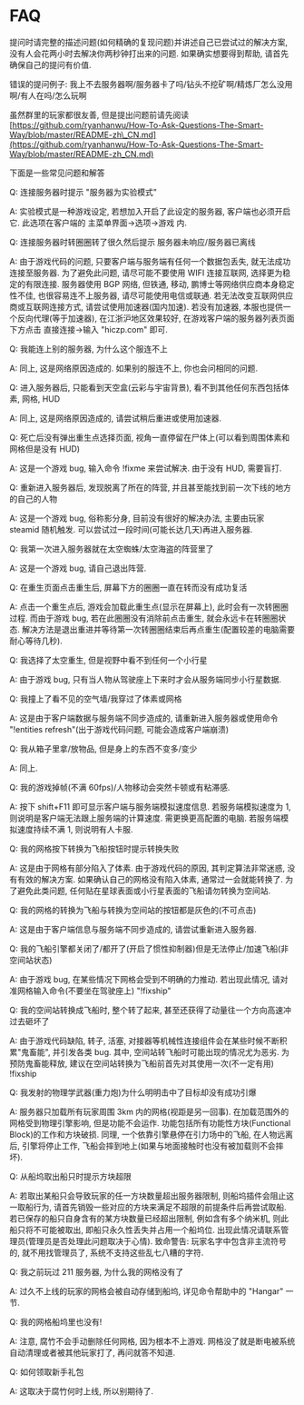 # FAQ

提问时请完整的描述问题\(如何精确的复现问题\)并讲述自己已尝试过的解决方案, 没有人会花两小时去解决你两秒钟打出来的问题. 如果确实想要得到帮助, 请首先确保自己的提问有价值.

错误的提问例子: 我上不去服务器啊/服务器卡了吗/钻头不挖矿啊/精炼厂怎么没用啊/有人在吗/怎么玩啊

虽然群里的玩家都很友善, 但是提出问题前请先阅读 [https://github.com/ryanhanwu/How-To-Ask-Questions-The-Smart-Way/blob/master/README-zh\_CN.md](https://github.com/ryanhanwu/How-To-Ask-Questions-The-Smart-Way/blob/master/README-zh_CN.md)

下面是一些常见问题和解答

Q: 连接服务器时提示 "服务器为实验模式"

A: 实验模式是一种游戏设定, 若想加入开启了此设定的服务器, 客户端也必须开启它. 此选项在客户端的 主菜单界面-&gt;选项-&gt;游戏 内.



Q: 连接服务器时转圈圈转了很久然后提示 服务器未响应/服务器已离线

A: 由于游戏代码的问题, 只要客户端与服务端有任何一个数据包丢失, 就无法成功连接至服务器. 为了避免此问题, 请尽可能不要使用 WIFI 连接互联网, 选择更为稳定的有限连接. 服务器使用 BGP 网络, 但铁通, 移动, 鹏博士等网络供应商本身稳定性不佳, 也很容易连不上服务器, 请尽可能使用电信或联通. 若无法改变互联网供应商或互联网连接方式, 请尝试使用加速器\(国内加速\). 若没有加速器, 本服也提供一个反向代理\(等于加速器\), 在江浙沪地区效果较好, 在游戏客户端的服务器列表页面下方点击 直接连接-&gt;输入 "hiczp.com" 即可.



Q: 我能连上别的服务器, 为什么这个服连不上

A: 同上, 这是网络原因造成的. 如果别的服连不上, 你也会问相同的问题.



Q: 进入服务器后, 只能看到天空盒\(云彩与宇宙背景\), 看不到其他任何东西包括体素, 网格, HUD

A: 同上, 这是网络原因造成的, 请尝试稍后重进或使用加速器.



Q: 死亡后没有弹出重生点选择页面, 视角一直停留在尸体上\(可以看到周围体素和网格但是没有 HUD\)

A: 这是一个游戏 bug, 输入命令 !fixme 来尝试解决. 由于没有 HUD, 需要盲打.



Q: 重新进入服务器后, 发现脱离了所在的阵营, 并且甚至能找到前一次下线的地方的自己的人物

A: 这是一个游戏 bug, 俗称影分身, 目前没有很好的解决办法, 主要由玩家 steamid 随机触发. 可以尝试过一段时间\(可能长达几天\)再进入服务器.



Q: 我第一次进入服务器就在太空蜘蛛/太空海盗的阵营里了

A: 这是一个游戏 bug, 请自己退出阵营.



Q: 在重生页面点击重生后, 屏幕下方的圈圈一直在转而没有成功复活

A: 点击一个重生点后, 游戏会加载此重生点\(显示在屏幕上\), 此时会有一次转圈圈过程. 而由于游戏 bug, 若在此圈圈没有消除前点击重生, 就会永远卡在转圈圈状态. 解决方法是退出重进并等待第一次转圈圈结束后再点重生\(配置较差的电脑需要耐心等待几秒\).



Q: 我选择了太空重生, 但是视野中看不到任何一个小行星

A: 由于游戏 bug, 只有当人物从驾驶座上下来时才会从服务端同步小行星数据.



Q: 我撞上了看不见的空气墙/我穿过了体素或网格

A: 这是由于客户端数据与服务端不同步造成的, 请重新进入服务器或使用命令 "!entities refresh"\(出于游戏代码问题, 可能会造成客户端崩溃\)



Q: 我从箱子里拿/放物品, 但是身上的东西不变多/变少

A: 同上.



Q: 我的游戏掉帧\(不满 60fps\)/人物移动会突然卡顿或有粘滞感.

A: 按下 shift+F11 即可显示客户端与服务端模拟速度信息. 若服务端模拟速度为 1, 则说明是客户端无法跟上服务端的计算速度. 需更换更高配置的电脑. 若服务端模拟速度持续不满 1, 则说明有人卡服.



Q: 我的网格按下转换为飞船按钮时提示转换失败

A: 这是由于网格有部分陷入了体素. 由于游戏代码的原因, 其判定算法非常迷惑, 没有有效的解决方案. 如果确认自己的网格没有陷入体素, 通常过一会就能转换了. 为了避免此类问题, 任何贴在星球表面或小行星表面的飞船请勿转换为空间站.



Q: 我的网格的转换为飞船与转换为空间站的按钮都是灰色的\(不可点击\)

A: 这是由于客户端信息与服务端不同步造成的, 请尝试重新进入服务器.



Q: 我的飞船引擎都关闭了/都开了\(开启了惯性抑制器\)但是无法停止/加速飞船\(非空间站状态\)

A: 由于游戏 bug, 在某些情况下网格会受到不明确的力推动. 若出现此情况, 请对准网格输入命令\(不要坐在驾驶座上\) "!fixship"



Q: 我的空间站转换成飞船时, 整个转了起来, 甚至还获得了动量往一个方向高速冲过去砸坏了

A: 由于游戏代码缺陷, 转子, 活塞, 对接器等机械性连接组件会在某些时候不断积累"鬼畜能", 并引发各类 bug. 其中, 空间站转飞船时可能出现的情况尤为恶劣. 为预防鬼畜能释放, 建议在空间站转换为飞船前首先对其使用一次\(不一定有用\) !fixship



Q: 我发射的物理学武器\(重力炮\)为什么明明击中了目标却没有成功引爆

A: 服务器只加载所有玩家周围 3km 内的网格\(视距是另一回事\). 在加载范围外的网格受到物理引擎影响, 但是功能不会运作. 功能包括所有功能性方块\(Functional Block\)的工作和方块破损. 同理, 一个依靠引擎悬停在引力场中的飞船, 在人物远离后, 引擎将停止工作, 飞船会摔到地上\(如果与地面接触时也没有被加载则不会摔坏\).



Q: 从船坞取出船只时提示方块超限

A: 若取出某船只会导致玩家的任一方块数量超出服务器限制, 则船坞插件会阻止这一取船行为, 请首先销毁一些对应的方块来满足不超限的前提条件后再尝试取船. 若已保存的船只自身含有的某方块数量已经超出限制, 例如含有多个纳米机, 则此船只将不可能被取出, 即船只永久性丢失并占用一个船坞位. 出现此情况请联系管理员\(管理员是否处理此问题取决于心情\). 致命警告: 玩家名字中包含非主流符号的, 就不用找管理员了, 系统不支持这些乱七八糟的字符.



Q: 我之前玩过 211 服务器, 为什么我的网格没有了

A: 过久不上线的玩家的网格会被自动存储到船坞, 详见命令帮助中的 "Hangar" 一节.



Q: 我的网格船坞里也没有!

A: 注意, 腐竹不会手动删除任何网格, 因为根本不上游戏. 网格没了就是断电被系统自动清理或者被其他玩家打了, 再问就答不知道.



Q: 如何领取新手礼包

A: 这取决于腐竹何时上线, 所以别期待了.

